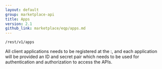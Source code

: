 ```yaml
---
layout: default
group: marketplace-api
title: Apps
version: 2.1
github_link: marketplace/eqp/apps.md
---
```


```
/rest/v1/apps
```

All client applications needs to be registered at the :, and each application will be provided an ID and secret pair which needs to be used for authentication and authorization to access the APIs.